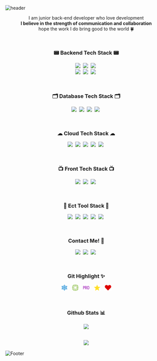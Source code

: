 ![header](https://capsule-render.vercel.app/api?type=waving&color=auto&height=200&section=header&text=Hi,There%20👋&fontSize=50&animation=twinkling)

<p align="center"> I am junior back-end developer who love development <br/>
  <b>I believe in the strength of communication and collaboration</b> <br/>
hope the work I do bring good to the world 🍀</p>
<br/>

<h3 align="center">📟 Backend Tech Stack 📟</h3>
<p align="center">
  <img src="https://img.shields.io/badge/ES6-F7DF1E?style=flat&logo=javascript&logoColor=white"/></a>&nbsp 
  <img src="https://img.shields.io/badge/TypeScript-3178C6?style=flat&logo=ts-node&logoColor=white"/></a>&nbsp
  <img src="https://img.shields.io/badge/Python-3766AB?style=flat&logo=Python&logoColor=white"/>&nbsp<br/>
  <img src="https://img.shields.io/badge/NodeJS-11B48A?style=flat&logo=Node.js&logoColor=white"/></a>&nbsp
  <img src="https://img.shields.io/badge/Express-00599C?style=flat&logo=express&logoColor=white"/></a>&nbsp
  <img src="https://img.shields.io/badge/Django-092E20?style=flat&logo=Django&logoColor=white"/>&nbsp
</p>

<br/>

<h3 align="center">🗂️ Database Tech Stack 🗂️</h3>
<p align="center">
  <img src="https://img.shields.io/badge/MariaDB-00599C?style=flat&logo=mariadb&logoColor=white"/></a>&nbsp
  <img src="https://img.shields.io/badge/MySQL-4479A1?style=flat&logo=MySql&logoColor=white"/>&nbsp
  <img src="https://img.shields.io/badge/MongoDB-47A248?style=flat&logo=MongoDB&logoColor=white"/>&nbsp
  <img src="https://img.shields.io/badge/Sequelize-A8B9CC?style=flat&logo=Sequelize&logoColor=white"/></a>&nbsp 
</p>

<br/>

<h3 align="center">☁ Cloud Tech Stack ☁</h3>
<p align="center">
  <img src="https://img.shields.io/badge/RDS-527FFF?style=flat&logo=amazonrds&logoColor=white"/>&nbsp
  <img src="https://img.shields.io/badge/Atlas-47A248?style=flat&logo=MongoDB&logoColor=white"/></a>&nbsp
  <img src="https://img.shields.io/badge/EC2-FF9900?style=flat&logo=amazonec2&logoColor=white"/>&nbsp
  <img src="https://img.shields.io/badge/S3-569A31?style=flat&logo=amazons3&logoColor=white"/></a>&nbsp
  <img src="https://img.shields.io/badge/Lambda-FF9900?style=flat&logo=awslambda&logoColor=white"/></a>&nbsp 
</p>

<br/>

<h3 align="center">📺 Front Tech Stack 📺</h3>
<p align="center">
  <img src="https://img.shields.io/badge/css-1572B6?style=flat&logo=css3&logoColor=white"/></a>&nbsp
  <img src="https://img.shields.io/badge/ejs-00599C?style=fla&logo=AzurePipelines&logoColor=white"/></a>&nbsp
  <img src="https://img.shields.io/badge/HTML-00599C?style=flat&logo=html5&logoColor=white"/></a>&nbsp
</p>

<br/>

<h3 align="center">📎 Ect Tool Stack 📎</h3>
<p align="center">
  <img src="https://img.shields.io/badge/aws-333664?style=flat&logo=amazon-aws&logoColor=white"/></a>&nbsp
  <img src="https://img.shields.io/badge/Visual Studio Code-DB3552?style=flat-square&logo=visualstudiocode&logoColor=white"/></a>&nbsp
  <img src="https://img.shields.io/badge/Eclipse IDE-11B48A?style=flat&logo=EclipseIDE&logoColor=white"/></a>&nbsp
  <img src="https://img.shields.io/badge/PyCharm-000000?style=flat&logo=PyCharm&logoColor=white"/></a>&nbsp
  <img src="https://img.shields.io/badge/GitHub-333664?style=flat&logo=GitHub&logoColor=white"/></a>&nbsp
</p>

<br/>

<h3 align="center">Contact Me! 💌</h3>
<p align="center">
  <a href="https://velog.io/@inah-_-"><img src="https://img.shields.io/badge/Blog-11B48A?         style=flat&logo=Vimeo&logoColor=white&link=https://velog.io/@-_-"/></a>&nbsp
  <a href="mailto:hyejooworld@gmail.com"><img src="https://img.shields.io/badge/GMAIL-EA4335?style=flat-square&logo=Gmail&logoColor=white&link=hyejooworld@gmail.com"/></a>&nbsp
  <a href="mailto:choiinah@kakao.com"><img src="https://img.shields.io/badge/KaKaoMail-FFCD00?style=flat-square&logo=KakaoTalk&logoColor=white&link=choiinah@kakao.com"/></a>&nbsp
</p>

<br/>

<h3 align="center">Git Highlight ✨</h3>
<p align="center"><a href='https://archiveprogram.github.com/'><img src='https://raw.githubusercontent.com/acervenky/animated-github-badges/master/assets/acbadge.gif' width='20' height='20'></a> <a href='https://docs.github.com/en/developers'><img src='https://raw.githubusercontent.com/acervenky/animated-github-badges/master/assets/devbadge.gif' width='20' height='20'></a> <a href='https://github.com/pricing'><img src='https://raw.githubusercontent.com/acervenky/animated-github-badges/master/assets/pro.gif' width='20' height='20'></a> <a href='https://stars.github.com/'><img src='https://raw.githubusercontent.com/acervenky/animated-github-badges/master/assets/starbadge.gif' width='20' height='20'></a> <a href='https://docs.github.com/en/github/supporting-the-open-source-community-with-github-sponsors'><img src='https://raw.githubusercontent.com/acervenky/animated-github-badges/master/assets/sponsorbadge.gif' width='20' height='20'></a>
</p>

<br/>

<h3 align="center">Github Stats 📊</h3>
<div align="center" style="text-align:center;">

  <a href="https://github.com/InahChoi">
    <img align="center" src="https://github-readme-stats.vercel.app/api?username=InahChoi&hide=contribs,prs&show_icons=true&include_all_commits=true" />
  </a>
<!--   <br/>
  <a href="https://github.com/InahChoi">
    <img align="center" src="https://github-readme-stats.vercel.app/api/top-langs/?username=InahChoi&layout=compact&show_icons=true&show_owner=ture&hide=Objective%2DC,c,scss,shell,ruby,dart,swift,html,css" />
  </a> -->
  <br/><br/><br/>
  <a href="https://hits.seeyoufarm.com"><img src="https://hits.seeyoufarm.com/api/count/incr/badge.svg?url=https%3A%2F%2Fgithub.com%2FInahChoi&count_bg=%23DEDEDE&title_bg=%231A92DC&icon=github.svg&icon_color=%23FFFFFF&title=hits&edge_flat=false"/></a>
</div>

![Footer](https://capsule-render.vercel.app/api?type=waving&color=auto&height=100&section=footer)
